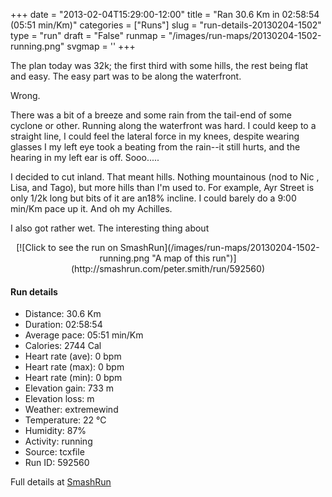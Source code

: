 +++
date = "2013-02-04T15:29:00-12:00"
title = "Ran 30.6 Km in 02:58:54 (05:51 min/Km)"
categories = ["Runs"]
slug = "run-details-20130204-1502"
type = "run"
draft = "False"
runmap = "/images/run-maps/20130204-1502-running.png"
svgmap = '<polyline points="41 61, 43 58, 43 57, 42 56, 38 57, 36 58, 34 59, 29 64, 26 65, 21 66, 20 65, 19 62, 17 61, 15 61, 12 62, 7 61, 5 57, 0 53, 2 51, 6 51, 12 48, 12 47, 16 44, 22 44, 21 39, 21 37, 23 35, 25 34, 25 37, 27 39, 29 41, 34 43, 35 42, 35 42, 38 38, 40 36, 41 36, 42 36, 38 39, 64 46, 73 47, 75 48, 78 51, 82 52, 86 52, 90 51, 92 50, 97 51, 100 49, 99 50, 97 51, 92 50, 88 52, 88 53, 88 53, 90 54, 92 55, 92 58, 95 60, 94 62, 91 64, 89 66, 86 65, 85 63, 82 63, 79 63, 76 64, 72 65, 66 62, 64 61, 62 63, 60 63, 62 60, 62 60, 60 57, 56 58, 54 59, 54 62, 55 63, 52 60, 49 60, 46 58, 43 57, 42 57, 42 57, 41 56, 40 57, 35 58, 37 57, 38 57, 39 56, 43 57, 43 57, 43 58, 43 60, 43 60, 42 62, 41 62, 41 62">'
+++

The plan today was 32k; the first third with some hills, the rest being flat and easy. The easy part was to be along the waterfront. 

Wrong. 

There was a bit of a breeze and some rain from the tail-end of some cyclone or other. Running along the waterfront was hard. I could keep to a straight line, I could feel the lateral force in my knees, despite wearing glasses I my left eye took a beating from the rain--it still hurts, and the hearing in my left ear is off. Sooo.....

I decided to cut inland. That meant hills. Nothing mountainous (nod to Nic , Lisa, and Tago), but more hills than I'm used to. For example, Ayr Street is only 1/2k long but bits of it are an18% incline. I could barely do a 9:00 min/Km pace up it. And oh my Achilles. 

I also got rather wet. The interesting thing about 

<!--more-->

<center>
[![Click to see the run on SmashRun](/images/run-maps/20130204-1502-running.png "A map of this run")](http://smashrun.com/peter.smith/run/592560)
</center>

#### Run details

* Distance: 30.6 Km
* Duration: 02:58:54
* Average pace: 05:51 min/Km
* Calories: 2744 Cal
* Heart rate (ave): 0 bpm
* Heart rate (max): 0 bpm
* Heart rate (min): 0 bpm
* Elevation gain: 733 m
* Elevation loss:  m
* Weather: extremewind
* Temperature: 22 &deg;C
* Humidity: 87%
* Activity: running
* Source: tcxfile
* Run ID: 592560

Full details at [SmashRun](http://smashrun.com/peter.smith/run/592560)